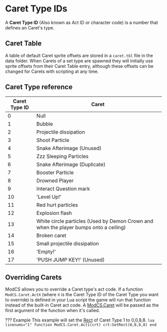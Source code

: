 # Caret Type IDs

A **Caret Type ID** (Also known as Act ID or character code) is a number that defines an Caret's type.

## Caret Table

A table of default Caret sprite offsets are stored in a `caret.tbl` file in the data folder. When Carets of a set type are spawned they will initially use sprite offsets from their Caret Table entry, although these offsets can be changed for Carets with scripting at any time.

## Caret Type reference

| Caret Type ID | Caret                                                        |
| ------------- | ------------------------------------------------------------ |
| 0             | Null                                                         |
| 1             | Bubble                                                       |
| 2             | Projectile dissipation                                       |
| 3             | Shoot Particle                                               |
| 4             | Snake Afterimage (Unused)                                    |
| 5             | Zzz Sleeping Particles                                       |
| 6             | Snake Afterimage (Duplicate)                                 |
| 7             | Booster Particle                                             |
| 8             | Drowned Player                                               |
| 9             | Interact Question mark                                       |
| 10            | 'Level Up!'                                                  |
| 11            | Red hurt particles                                           |
| 12            | Explosion flash                                              |
| 13            | White circle particles (Used by Demon Crown and when the player bumps onto a ceiling) |
| 14            | Broken caret                                                 |
| 15            | Small projectile dissipation                                 |
| 16            | 'Empty!'                                                     |
| 17            | 'PUSH JUMP KEY!' (Unused)                                    |

## Overriding Carets

ModCS allows you to override a Caret type's act code. If a function `ModCS.Caret.ActX` (where `X` is the Caret Type ID of the Caret Type you want to override) is defined in your Lua script the game will run that function instead of the built-in Caret act code. A [ModCS.Caret](/api/objects/caret/) will be passed as the first argument of the function when it's called.

??? Example
	This example will set the [Rect](/api/drawing/rect/) of Caret Type 1 to 0,0,8,8.
	```lua linenums="1"
	function ModCS.Caret.Act1(crt)
		crt:SetRect(0,0,8,8)
	end
	```